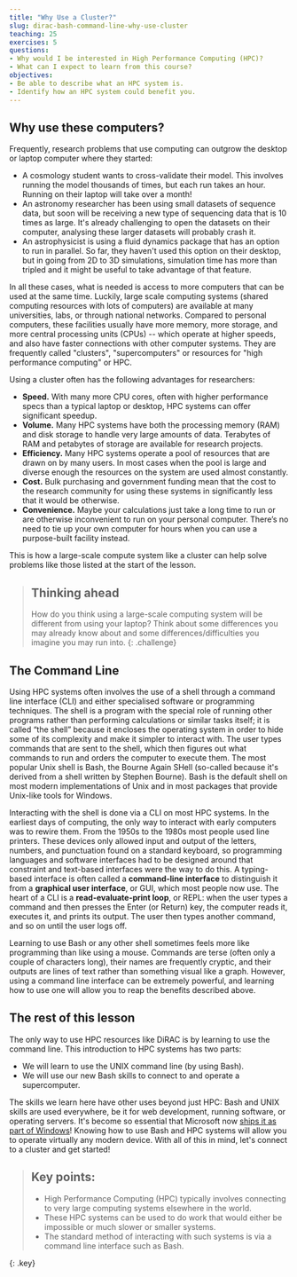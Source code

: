 ```yaml
---
title: "Why Use a Cluster?"
slug: dirac-bash-command-line-why-use-cluster
teaching: 25
exercises: 5
questions:
- Why would I be interested in High Performance Computing (HPC)?
- What can I expect to learn from this course?
objectives:
- Be able to describe what an HPC system is.
- Identify how an HPC system could benefit you.
---
```


## Why use these computers?

Frequently, research problems that use computing can outgrow the desktop or
laptop computer where they started:

* A cosmology student wants to cross-validate their model. This involves
  running the model thousands of times, but each run takes an hour.
  Running on their laptop will take over a month!
* An astronomy researcher has been using small datasets of sequence data, but
  soon will be receiving a new type of sequencing data that is 10 times as
  large. It's already challenging to open the datasets on their computer,
  analysing these larger datasets will probably crash it.
* An astrophysicist is using a fluid dynamics package that has an option to run in
  parallel. So far, they haven't used this option on their desktop, but in
  going from 2D to 3D simulations, simulation time has more than tripled and it
  might be useful to take advantage of that feature.

In all these cases, what is needed is access to more computers that can be used
at the same time. Luckily, large scale computing systems (shared
computing resources with lots of computers) are available at many
universities, labs, or through national networks. Compared to personal computers, these facilities usually have more memory, more storage, and more central processing units (CPUs) -- which operate at higher speeds, and also have faster connections with other computer systems. They are frequently called "clusters", "supercomputers" or resources for "high performance computing" or HPC. 

Using a cluster often has the following advantages for researchers:

* **Speed.** With many more CPU cores, often with higher performance specs
  than a typical laptop or desktop, HPC systems can offer significant speedup.
* **Volume.** Many HPC systems have both the processing memory (RAM) and disk
  storage to handle very large amounts of data. Terabytes of RAM and petabytes
  of storage are available for research projects.
* **Efficiency.** Many HPC systems operate a pool of resources that are drawn
  on by many users. In most cases when the pool is large and diverse enough the
  resources on the system are used almost constantly.
* **Cost.** Bulk purchasing and government funding mean that the cost to the
  research community for using these systems in significantly less that it
  would be otherwise.
* **Convenience.** Maybe your calculations just take a long time to run or are
  otherwise inconvenient to run on your personal computer. There’s no need to tie up your own computer for hours when you can use a purpose-built facility instead.

This is how a large-scale compute system like a cluster can help solve problems
like those listed at the start of the lesson.

> ## Thinking ahead
>
> How do you think using a large-scale computing system will be different from
> using your laptop? Think about some differences you may
> already know about and some differences/difficulties you imagine you may run
> into.
{: .challenge}

## The Command Line

Using HPC systems often involves the use of a shell through a command line
interface (CLI) and either specialised software or programming techniques. The shell is a program with the special role of running other programs rather than performing calculations or similar tasks itself; it is called “the shell” because it encloses the operating system in order to hide some of its complexity and make it simpler to interact with. The user types commands that are sent to the shell, which then figures out what commands to run and orders the computer to execute them. The most popular Unix shell is Bash, the Bourne Again SHell (so-called because it's derived from a shell written by Stephen Bourne). Bash is the default shell on most modern implementations of Unix and in most packages that provide Unix-like tools for Windows.

Interacting with the shell is done via a CLI on most
HPC systems. In the earliest days of computing, the only way to interact with
early computers was to rewire them. From the 1950s to the 1980s most people
used line printers. These devices only allowed input and output of the letters,
numbers, and punctuation found on a standard keyboard, so programming languages
and software interfaces had to be designed around that constraint and
text-based interfaces were the way to do this. A typing-based interface is
often called a **command-line interface** to distinguish it from a
**graphical user interface**, or GUI, which most people now use. The heart of a
CLI is a **read-evaluate-print loop**, or REPL: when the user types a command
and then presses the Enter (or Return) key, the computer reads it, executes it,
and prints its output. The user then types another command, and so on until the
user logs off.

Learning to use Bash or any other shell sometimes feels more like programming
than like using a mouse. Commands are terse (often only a couple of characters
long), their names are frequently cryptic, and their outputs are lines of text
rather than something visual like a graph. However, using a command line
interface can be extremely powerful, and learning how to use one will allow you
to reap the benefits described above.

## The rest of this lesson

The only way to use HPC resources like DiRAC is by learning to use the command
line. This introduction to HPC systems has two parts:

* We will learn to use the UNIX command line (by using Bash).
* We will use our new Bash skills to connect to and operate a supercomputer.

The skills we learn here have other uses beyond just HPC: Bash and UNIX skills
are used everywhere, be it for web development, running software, or operating
servers. It's become so essential that Microsoft now [ships it as part of
Windows](https://www.microsoft.com/en-us/store/p/ubuntu/9nblggh4msv6)! Knowing
how to use Bash and HPC systems will allow you to operate virtually any modern
device. With all of this in mind, let's connect to a cluster and get started!

> ## Key points:
> 
> - High Performance Computing (HPC) typically involves connecting to very large
>  computing systems elsewhere in the world.
> - These HPC systems can be used to do work that would either be impossible or
>   much slower or smaller systems.
> - The standard method of interacting with such systems is via a command line
>  interface such as Bash.
>
{: .key}
